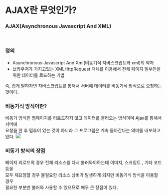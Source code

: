 # AJAX란 무엇인가?
### AJAX(Asynchronous Javascript And XML)
</br>

### 정의
- Asynchronous Javascript And Xml(비동기식 자바스크립트와 xml)의 약자
- 브라우저가 가지고있는  XMLHttpRequest 객체를 이용해서 전체 페이지 일부만을 위한 데이터를 로드하는 기법

즉, 쉽게 말하자면 자바스크립트를 통해서 서버에 데이터를 비동기식 방식으로 요청하는 것이다.
</br>

### 비동기식 방식이란?
비동기 방식은 웹페이지를 리로드하지 않고 데이터를 불러오는 방식이며 Ajax를 통해서 서버에</br>
요청을 한 후 멈추어 있는 것이 아니라 그 프로그램은 계속 돌아간다는 의미를 내포하고 있다.
![](https://velog.velcdn.com/post-images%2Fsurim014%2F233bbf90-2d60-11ea-a24d-4f910e80580b%2Fimage.png)


### 비동기 방식의 장점
페이지 리로드의 경우 전체 리소스를 다시 불러와야하는데 이미지, 스크립트 , 기타 코드등을</br>
모두 재요청할 경우 불필요한 리소스 낭비가 발생하게 되지만 비동기식 방식을 이용할 경우</br>
필요한 부분만 불러와 사용할 수 있으므로 매우 큰 장점이 있다.
